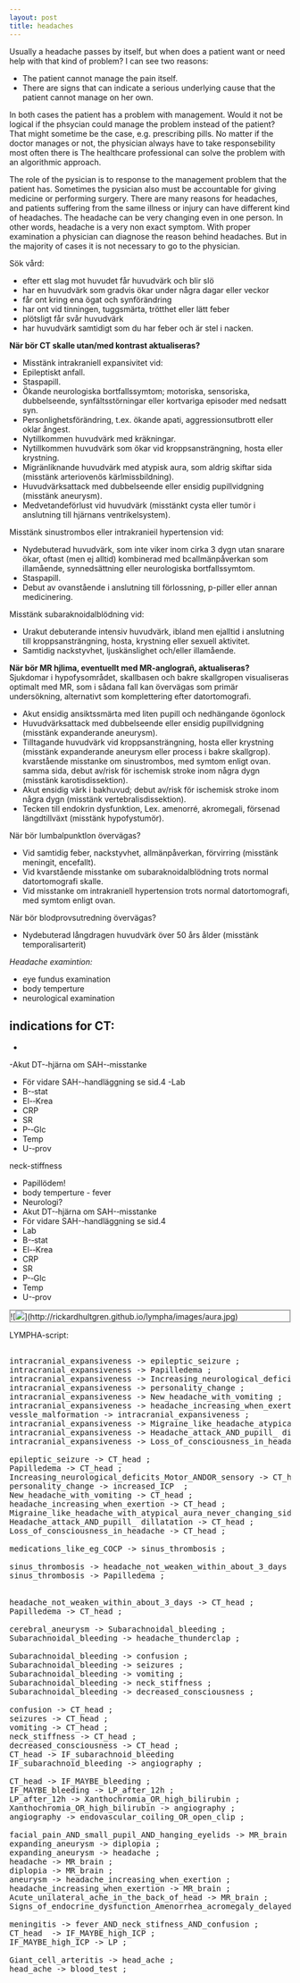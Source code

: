 ```yaml
---
layout: post
title: headaches
---
```


Usually a headache passes by itself, but when does a patient want or need help with that kind of problem? I can see two reasons:
- The patient cannot manage the pain itself.
- There are signs that can indicate a serious underlying cause that the patient cannot manage on her own.

In both cases the patient has a problem with management. Would it not be logical if the phsycian could manage the problem instead of the patient? That might sometime be the case, e.g. prescribing pills. No matter if the doctor manages or not, the physician always have to take responsebility  most often there is The healthcare professional can solve the problem with an algorithmic approach.


The role of the pysician is to response to the management problem that the patient has. Sometimes the pysician also must be accountable for giving medicine or performing surgery. There are many reasons for headaches, and patients suffering from the same illness or injury can have different kind of headaches. The headache can be very changing even in one person. In other words, headache is a very non exact symptom. With proper examination a physician can diagnose the reason behind headaches. But in the majority of cases it is not necessary to go to the physician.

Sök vård:
- efter ett slag mot huvudet får huvudvärk och blir slö
- har en huvudvärk som gradvis ökar under några dagar eller veckor
- får ont kring ena ögat och synförändring
- har ont vid tinningen, tuggsmärta, trötthet eller lätt feber
- plötsligt får svår huvudvärk
- har huvudvärk samtidigt som du har feber och är stel i nacken.




**När bör CT skalle utan/med kontrast aktualiseras?**
- Misstänk intrakraniell expansivitet vid:
 - Epileptiskt anfall.
 - Staspapill.
- Ökande neurologiska bortfallssymtom; motoriska, sensoriska, dubbelseende, synfältsstörningar eller kortvariga episoder med nedsatt syn.
- Personlighetsförändring, t.ex. ökande apati, aggressionsutbrott eller oklar ångest.
- Nytillkommen huvudvärk med kräkningar.
- Nytillkommen huvudvärk som ökar vid kroppsansträngning, hosta eller krystning.
- Migränliknande huvudvärk med atypisk aura, som aldrig skiftar sida (misstänk arteriovenös kärlmissbildning).
- Huvudvärksattack med dubbelseende eller ensidig pupillvidgning (misstänk aneurysm).
- Medvetandeförlust vid huvudvärk (misstänkt cysta eller tumör i anslutning till hjärnans ventrikelsystem).

Misstänk sinustrombos eller intrakranieil hypertension vid:
- Nydebuterad huvudvärk, som inte viker inom cirka 3 dygn utan snarare ökar, oftast (men ej alltid) kombinerad med bcallmänpåverkan som illamående, synnedsättning eller neurologiska bortfallssymtom.
- Staspapill.
- Debut av ovanstående i anslutning till förlossning, p-piller eller annan medicinering.

Misstänk subaraknoidalblödning vid:
- Urakut debuterande intensiv huvudvärk, ibland men ejalltid i anslutning till kroppsansträngning, hosta, krystning eller sexuell aktivitet.
- Samtidig nackstyvhet, ljuskänslighet och/eller illamående.

**När bör MR hjlima, eventuellt med MR-anglograñ, aktualiseras?**
Sjukdomar i hypofysområdet, skallbasen och bakre skallgropen visualiseras optimalt med MR, som i sådana fall kan övervägas som primär undersökning, alternativt som komplettering efter datortomografi.
- Akut ensidig ansiktssmärta med liten pupill och nedhängande ögonlock
- Huvudvärksattack med dubbelseende eller ensidig pupillvidgning (misstänk expanderande aneurysm).
- Tilltagande huvudvärk vid kroppsansträngning, hosta eller krystning (misstänk expanderande aneurysm eller process i bakre skallgrop). kvarstående misstanke om sinustrombos, med symtom enligt ovan. samma sida, debut av/risk för ischemisk stroke inom några dygn (misstänk karotisdissektion).
- Akut ensidig värk i bakhuvud; debut av/risk för ischemisk stroke inom några dygn (misstänk vertebralisdissektion).
- Tecken till endokrin dysfunktion, Lex. amenorré, akromegali, försenad Iängdtillväxt (misstänk hypofystumör).

När bör lumbalpunktlon övervägas?
- Vid samtidig feber, nackstyvhet, allmänpåverkan, förvirring (misstänk meningit, encefallt).
- Vid kvarstående misstanke om subaraknoidalblödning trots normal datortomografi skalle.
- Vid misstanke om intrakraniell hypertension trots normal datortomografi, med symtom enligt ovan.

När bör blodprovsutredning övervägas?
- Nydebuterad långdragen huvudvärk över 50 års ålder (misstänk temporalisarterit)

*Headache examintion:*
- eye fundus examination
- body temperture
- neurological examination

indications for CT:
-
-


-Akut DT-­‐hjärna om SAH-­‐misstanke
- För vidare SAH-­‐handläggning se sid.4
-Lab
- B-­‐stat
- El-­‐Krea
- CRP
- SR
- P-­‐Glc
- Temp
- U-­‐prov

neck-stiffness
- Papillödem!
- body temperture - fever
- Neurologi?
- Akut DT-­‐hjärna om SAH-­‐misstanke
- För vidare SAH-­‐handläggning se sid.4
- Lab
- B-­‐stat
- El-­‐Krea
- CRP
- SR
- P-­‐Glc
- Temp
- U-­‐prov







<p class="dragscroll" style="border:0.2em solid #aaaaaa;">
![<img src="http:
//rickardhultgren.github.io/lympha/images/aura.jpg">](http://rickardhultgren.github.io/lympha/images/aura.jpg)
</p>
LYMPHA-script:



<pre class="dragscroll">

intracranial_expansiveness -> epileptic_seizure ;
intracranial_expansiveness -> Papilledema ;
intracranial_expansiveness -> Increasing_neurological_deficits_Motor_ANDOR_sensory ;
intracranial_expansiveness -> personality_change ;
intracranial_expansiveness -> New_headache_with_vomiting ;
intracranial_expansiveness -> headache_increasing_when_exertion ;
vessle_malformation -> intracranial_expansiveness ;
intracranial_expansiveness -> Migraine_like_headache_atypical_aura_never_changing_side ;
intracranial_expansiveness -> Headache_attack_AND_pupill_ dillatation ;
intracranial_expansiveness -> Loss_of_consciousness_in_headache ;

epileptic_seizure -> CT_head ;
Papilledema -> CT_head ;
Increasing_neurological_deficits_Motor_ANDOR_sensory -> CT_head ;
personality_change -> increased_ICP  ;
New_headache_with_vomiting -> CT_head ;
headache_increasing_when_exertion -> CT_head ;
Migraine_like_headache_with_atypical_aura_never_changing_side -> CT_head ;
Headache_attack_AND_pupill_ dillatation -> CT_head ;
Loss_of_consciousness_in_headache -> CT_head ;

medications_like_eg_COCP -> sinus_thrombosis ;

sinus_thrombosis -> headache_not_weaken_within_about_3_days ;
sinus_thrombosis -> Papilledema ;


headache_not_weaken_within_about_3_days -> CT_head ;
Papilledema -> CT_head ;

cerebral_aneurysm -> Subarachnoidal_bleeding ;
Subarachnoidal_bleeding -> headache_thunderclap ;

Subarachnoidal_bleeding -> confusion ;
Subarachnoidal_bleeding -> seizures ;
Subarachnoidal_bleeding -> vomiting ;
Subarachnoidal_bleeding -> neck_stiffness ;
Subarachnoidal_bleeding -> decreased_consciousness ;

confusion -> CT_head ;
seizures -> CT_head ;
vomiting -> CT_head ;
neck_stiffness -> CT_head ;
decreased_consciousness -> CT_head ;
CT_head -> IF_subarachnoid_bleeding 
IF_subarachnoid_bleeding -> angiography ;

CT_head -> IF_MAYBE_bleeding ;
IF_MAYBE_bleeding -> LP_after_12h ;
LP_after_12h -> Xanthochromia_OR_high_bilirubin ;
Xanthochromia_OR_high_bilirubin -> angiography ;
angiography -> endovascular_coiling_OR_open_clip ;

facial_pain_AND_small_pupil_AND_hanging_eyelids -> MR_brain ;
expanding_aneurysm -> diplopia ;
expanding_aneurysm -> headache ;
headache -> MR_brain ;
diplopia -> MR_brain ;
aneurysm -> headache_increasing_when_exertion ;
headache_increasing_when_exertion -> MR_brain ;
Acute_unilateral_ache_in_the_back_of_head -> MR_brain ; 
Signs_of_endocrine_dysfunction_Amenorrhea_acromegaly_delayed_lung_growth  -> MR_brain ;

meningitis -> fever_AND_neck_stifness_AND_confusion ;
CT_head  -> IF_MAYBE_high_ICP ;
IF_MAYBE_high_ICP -> LP ;

Giant_cell_arteritis -> head_ache ;
head_ache -> blood_test ;

</pre>




